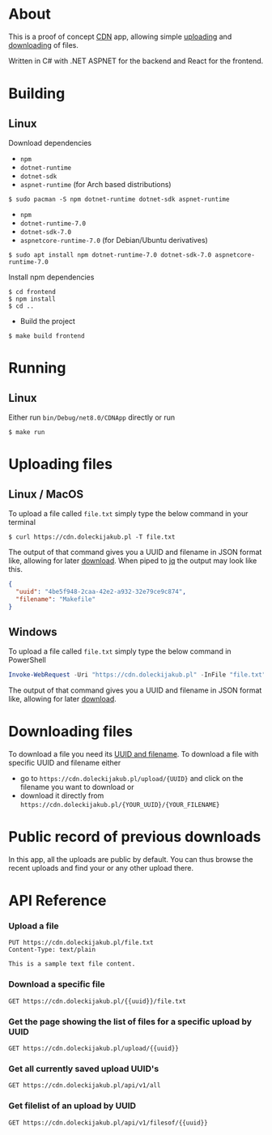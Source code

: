 # About

This is a proof of concept [CDN](https://en.wikipedia.org/wiki/Content_delivery_network) app, allowing simple [uploading](#uploading-files) and [downloading](#downloading-files) of files.

Written in C# with .NET ASPNET for the backend and React for the frontend.

# Building

## Linux

Download dependencies

- `npm`
- `dotnet-runtime`
- `dotnet-sdk`
- `aspnet-runtime` (for Arch based distributions)
```console
$ sudo pacman -S npm dotnet-runtime dotnet-sdk aspnet-runtime
```

- `npm`
- `dotnet-runtime-7.0`
- `dotnet-sdk-7.0`
- `aspnetcore-runtime-7.0` (for Debian/Ubuntu derivatives)
```console
$ sudo apt install npm dotnet-runtime-7.0 dotnet-sdk-7.0 aspnetcore-runtime-7.0
```

Install npm dependencies

```console
$ cd frontend
$ npm install
$ cd ..
```

- Build the project

```console
$ make build frontend
```

# Running

## Linux

Either run `bin/Debug/net8.0/CDNApp` directly or run

```console
$ make run
```

# Uploading files

## Linux / MacOS

To upload a file called `file.txt` simply type the below command in your terminal

```console
$ curl https://cdn.doleckijakub.pl -T file.txt
```

The output of that command gives you a UUID and filename in JSON format like, allowing for later [download](#downloading-files). When piped to [jq](https://jqlang.github.io/jq) the output may look like this.

```json
{
  "uuid": "4be5f948-2caa-42e2-a932-32e79ce9c874",
  "filename": "Makefile"
}
```

## Windows

To upload a file called `file.txt` simply type the below command in PowerShell

```powershell
Invoke-WebRequest -Uri "https://cdn.doleckijakub.pl" -InFile "file.txt" -Method Put
```

The output of that command gives you a UUID and filename in JSON format like, allowing for later [download](#downloading-files).

# Downloading files

To download a file you need its [UUID and filename](#uploading-files). To download a file with specific UUID and filename either
- go to `https://cdn.doleckijakub.pl/upload/{UUID}` and click on the filename you want to download
or
- download it directly from `https://cdn.doleckijakub.pl/{YOUR_UUID}/{YOUR_FILENAME}`

# Public record of previous downloads

In this app, all the uploads are public by default. You can thus browse the recent uploads and find your or any other upload there.


# API Reference

### Upload a file
```http
PUT https://cdn.doleckijakub.pl/file.txt
Content-Type: text/plain

This is a sample text file content.
```

### Download a specific file
```http
GET https://cdn.doleckijakub.pl/{{uuid}}/file.txt
```

### Get the page showing the list of files for a specific upload by UUID
```http
GET https://cdn.doleckijakub.pl/upload/{{uuid}}
```

### Get all currently saved upload UUID's
```http
GET https://cdn.doleckijakub.pl/api/v1/all
```

### Get filelist of an upload by UUID
```http
GET https://cdn.doleckijakub.pl/api/v1/filesof/{{uuid}}
```